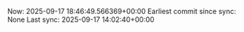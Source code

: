 Now: 2025-09-17 18:46:49.566369+00:00 Earliest commit since sync: None Last sync: 2025-09-17 14:02:40+00:00
